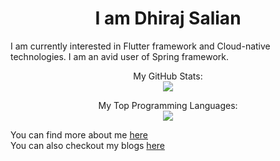 <h1 align="center">I am Dhiraj Salian</h1>

I am currently interested in Flutter framework and Cloud-native technologies. I am an avid user of Spring framework.

<p align="center">
  My GitHub Stats:</br>
  <a href="https://github.com/dhiraj-salian" align="center">
    <img src="https://github-readme-stats.vercel.app/api?username=dhiraj-salian&show_icons=true&hide_border=true" />
  </a>
</p>

<p align="center">
  My Top Programming Languages:</br>
  <a href="https://github.com/dhiraj-salian">
    <img src="https://github-readme-stats.vercel.app/api/top-langs/?username=dhiraj-salian&layout=compact" />
  </a>
</p>

You can find more about me [here](https://dhirajsalian.com)</br>
You can also checkout my blogs [here](https://blogs.dhirajsalian.com)</br>
